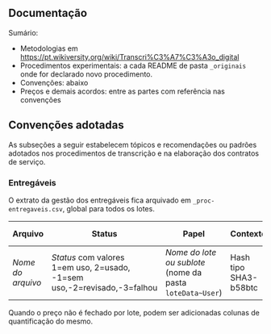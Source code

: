 ## Documentação

Sumário:

* Metodologias em https://pt.wikiversity.org/wiki/Transcri%C3%A7%C3%A3o_digital
* Procedimentos experimentais: a cada README de pasta `_originais` onde for declarado novo procedimento.
* Convenções: abaixo
* Preços e demais acordos: entre as partes com referência nas convenções

## Convenções adotadas

As subseções a seguir estabelecem tópicos e recomendações ou padrões adotados nos procedimentos de transcrição e na elaboração dos contratos de serviço.

### Entregáveis

O extrato da gestão dos entregáveis fica arquivado em `_proc-entregaveis.csv`, global para todos os lotes. 

Arquivo|Status|Papel|Contexto|SHA3-b58btc
-------|------|-----|--------|-----------
*Nome do arquivo*|*Status* com valores <br/>1=em uso, 2=usado, -1=sem uso,-2=revisado,-3=falhou|*Nome do lote ou sublote*<br/>(nome da pasta `loteData~User`)|Hash tipo SHA3-b58btc

Quando o preço não é fechado por lote, podem ser adicionadas colunas de quantificação do mesmo.
